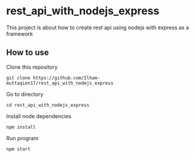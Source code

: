 # rest_api_with_nodejs_express
This project is about how to create rest api using nodejs with express as a framework

## How to use
Clone this repository
```
git clone https://github.com/Ilham-muttaqien17/rest_api_with_nodejs_express
```
Go to directory
```
cd rest_api_with_nodejs_express
```
Install node dependencies
```
npm install
```
Run program
```
npm start
```
